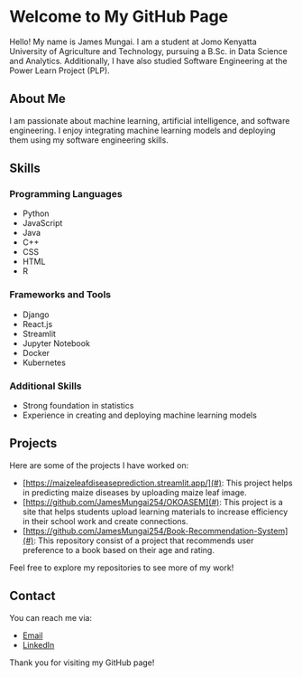 # Welcome to My GitHub Page

Hello! My name is James Mungai. I am a student at Jomo Kenyatta University of Agriculture and Technology, pursuing a B.Sc. in Data Science and Analytics. Additionally, I have also studied Software Engineering at the Power Learn Project (PLP).

## About Me

I am passionate about machine learning, artificial intelligence, and software engineering. I enjoy integrating machine learning models and deploying them using my software engineering skills.

## Skills

### Programming Languages
- Python
- JavaScript
- Java
- C++
- CSS
- HTML
- R

### Frameworks and Tools
- Django
- React.js
- Streamlit
- Jupyter Notebook
- Docker
- Kubernetes

### Additional Skills
- Strong foundation in statistics
- Experience in creating and deploying machine learning models

## Projects

Here are some of the projects I have worked on:
- [https://maizeleafdiseaseprediction.streamlit.app/](#): This project helps in predicting maize diseases by uploading maize leaf image.
- [https://github.com/JamesMungai254/OKOASEM](#): This project is a site that helps students upload learning materials to increase efficiency in their school work and create connections.
- [https://github.com/JamesMungai254/Book-Recommendation-System](#): This repository consist of a project that recommends user preference to a book based on their age and rating.

Feel free to explore my repositories to see more of my work!

## Contact

You can reach me via:
- [Email](mailto:jamesmungai6303@gmail.com)
- [LinkedIn](https://www.linkedin.com/in/james-mungai-b6462a2a3)

Thank you for visiting my GitHub page!


<!---
JamesMungai254/JamesMungai254 is a ✨ special ✨ repository because its `README.md` (this file) appears on your GitHub profile.
You can click the Preview link to take a look at your changes.
--->

